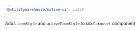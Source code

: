 ```yaml
---
'@utilitywarehouse/native-ui': patch
---
```


Adds `itemStyle` and `activeItemStyle` to lab `Carousel` component
